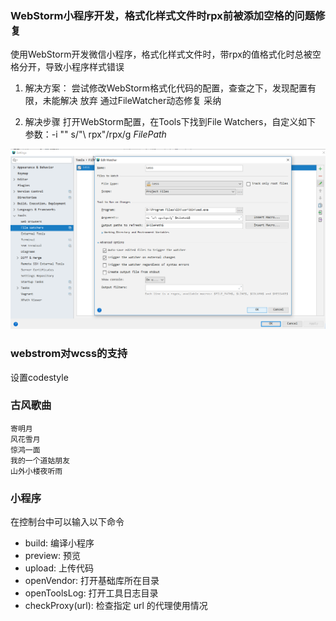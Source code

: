 

### WebStorm小程序开发，格式化样式文件时rpx前被添加空格的问题修复

使用WebStorm开发微信小程序，格式化样式文件时，带rpx的值格式化时总被空格分开，导致小程序样式错误

1. 解决方案：
    尝试修改WebStorm格式化代码的配置，查查之下，发现配置有限，未能解决 放弃
    通过FileWatcher动态修复 采纳
    
2. 解决步骤
    打开WebStorm配置，在Tools下找到File Watchers，自定义如下
    参数：-i "" s/"\ rpx"/rpx/g $FilePath$

![](../images/2018-12-04-21-41-15.png)

### webstrom对wcss的支持

设置codestyle


### 古风歌曲
    寄明月
    风花雪月
    惊鸿一面
    我的一个道姑朋友
    山外小楼夜听雨

### 小程序

在控制台中可以输入以下命令

* build: 编译小程序
* preview: 预览
* upload: 上传代码
* openVendor: 打开基础库所在目录
* openToolsLog: 打开工具日志目录
* checkProxy(url): 检查指定 url 的代理使用情况
